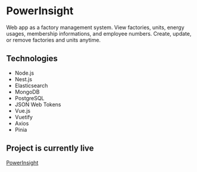 # PowerInsight
Web app as a factory management system. View factories, units, energy usages, membership informations, and employee numbers. Create, update, or remove factories and units anytime.
## Technologies
- Node.js
- Nest.js
- Elasticsearch
- MongoDB
- PostgreSQL
- JSON Web Tokens
- Vue.js
- Vuetify
- Axios
- Pinia
## Project is currently live
[PowerInsight](https://power-insight.vercel.app/)
